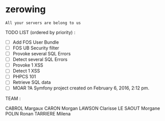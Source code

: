 zerowing
========

    All your servers are belong to us
    
    
TODO LIST (ordered by priority) :

- [ ] Add FOS User Bundle
- [ ] FOS UB Security filter
- [ ] Provoke several SQL Errors
- [ ] Detect several SQL Errors
- [ ] Provoke 1 XSS
- [ ] Detect 1 XSS
- [ ] PHPCS 101
- [ ] Retrieve SQL data
- [ ] MOAR ?A Symfony project created on February 6, 2016, 2:12 pm.

TEAM :

CABROL Margaux
CARON Morgan
LAWSON Clarisse
LE SAOUT Morgane
POLIN Ronan
TARRIERE Milena
